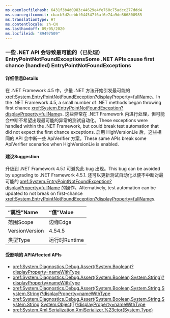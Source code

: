 ```yaml
---
ms.openlocfilehash: 6431f3b4d0983c44629e4fe760c75adcc277ddd4
ms.sourcegitcommit: cbacb5d2cebbf044547f6af6e74a9de866800985
ms.translationtype: HT
ms.contentlocale: zh-CN
ms.lasthandoff: 09/05/2020
ms.locfileid: "89497509"
---
```

### <a name="some-net-apis-cause-first-chance-handled-entrypointnotfoundexceptions"></a><span data-ttu-id="c51c6-101">一些 .NET API 会导致最可能的（已处理）EntryPointNotFoundExceptions</span><span class="sxs-lookup"><span data-stu-id="c51c6-101">Some .NET APIs cause first chance (handled) EntryPointNotFoundExceptions</span></span>

#### <a name="details"></a><span data-ttu-id="c51c6-102">详细信息</span><span class="sxs-lookup"><span data-stu-id="c51c6-102">Details</span></span>

<span data-ttu-id="c51c6-103">在 .NET Framework 4.5 中，少量 .NET 方法开始引发最可能的 <xref:System.EntryPointNotFoundException?displayProperty=fullName>。</span><span class="sxs-lookup"><span data-stu-id="c51c6-103">In the .NET Framework 4.5, a small number of .NET methods began throwing first chance <xref:System.EntryPointNotFoundException?displayProperty=fullName>s.</span></span> <span data-ttu-id="c51c6-104">这些异常在 .NET Framework 内进行处理，但可能会中断不希望出现最可能的异常的测试自动化。</span><span class="sxs-lookup"><span data-stu-id="c51c6-104">These exceptions were handled within the .NET Framework, but could break test automation that did not expect the first chance exceptions.</span></span> <span data-ttu-id="c51c6-105">启用 HighVersionLie 后，这些相同的 API 会中断一些 ApiVerifier 方案。</span><span class="sxs-lookup"><span data-stu-id="c51c6-105">These same APIs break some ApiVerifier scenarios when HighVersionLie is enabled.</span></span>

#### <a name="suggestion"></a><span data-ttu-id="c51c6-106">建议</span><span class="sxs-lookup"><span data-stu-id="c51c6-106">Suggestion</span></span>

<span data-ttu-id="c51c6-107">升级到 .NET Framework 4.5.1 可避免此 bug 出现。</span><span class="sxs-lookup"><span data-stu-id="c51c6-107">This bug can be avoided by upgrading to .NET Framework 4.5.1.</span></span> <span data-ttu-id="c51c6-108">还可以更新测试自动化以便不中断对最可能的 <xref:System.EntryPointNotFoundException?displayProperty=fullName> 的操作。</span><span class="sxs-lookup"><span data-stu-id="c51c6-108">Alternatively, test automation can be updated to not break on first-chance <xref:System.EntryPointNotFoundException?displayProperty=fullName>s.</span></span>

| <span data-ttu-id="c51c6-109">“属性”</span><span class="sxs-lookup"><span data-stu-id="c51c6-109">Name</span></span>    | <span data-ttu-id="c51c6-110">“值”</span><span class="sxs-lookup"><span data-stu-id="c51c6-110">Value</span></span>       |
|:--------|:------------|
| <span data-ttu-id="c51c6-111">范围</span><span class="sxs-lookup"><span data-stu-id="c51c6-111">Scope</span></span>   |<span data-ttu-id="c51c6-112">边缘</span><span class="sxs-lookup"><span data-stu-id="c51c6-112">Edge</span></span>|
|<span data-ttu-id="c51c6-113">Version</span><span class="sxs-lookup"><span data-stu-id="c51c6-113">Version</span></span>|<span data-ttu-id="c51c6-114">4.5</span><span class="sxs-lookup"><span data-stu-id="c51c6-114">4.5</span></span>|
|<span data-ttu-id="c51c6-115">类型</span><span class="sxs-lookup"><span data-stu-id="c51c6-115">Type</span></span>|<span data-ttu-id="c51c6-116">运行时</span><span class="sxs-lookup"><span data-stu-id="c51c6-116">Runtime</span></span>

#### <a name="affected-apis"></a><span data-ttu-id="c51c6-117">受影响的 API</span><span class="sxs-lookup"><span data-stu-id="c51c6-117">Affected APIs</span></span>

- <xref:System.Diagnostics.Debug.Assert(System.Boolean)?displayProperty=nameWithType>
- <xref:System.Diagnostics.Debug.Assert(System.Boolean,System.String)?displayProperty=nameWithType>
- <xref:System.Diagnostics.Debug.Assert(System.Boolean,System.String,System.String)?displayProperty=nameWithType>
- <xref:System.Diagnostics.Debug.Assert(System.Boolean,System.String,System.String,System.Object[])?displayProperty=nameWithType>
- <xref:System.Xml.Serialization.XmlSerializer.%23ctor(System.Type)>

<!--

#### Affected APIs

- `M:System.Diagnostics.Debug.Assert(System.Boolean)`
- `M:System.Diagnostics.Debug.Assert(System.Boolean,System.String)`
- `M:System.Diagnostics.Debug.Assert(System.Boolean,System.String,System.String)`
- `M:System.Diagnostics.Debug.Assert(System.Boolean,System.String,System.String,System.Object[])`
- `M:System.Xml.Serialization.XmlSerializer.#ctor(System.Type)`

-->
